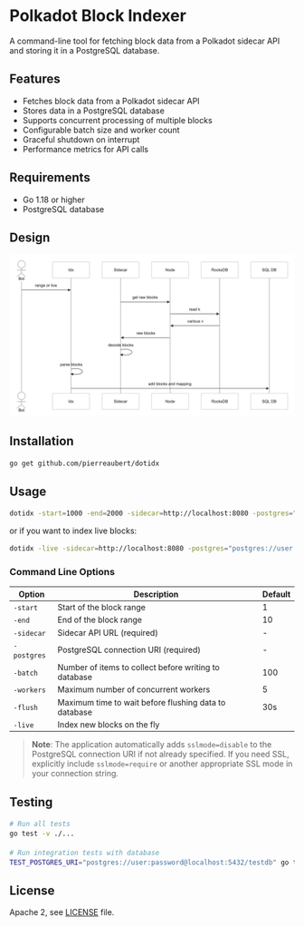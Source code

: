 # Polkadot Block Indexer

A command-line tool for fetching block data from a Polkadot sidecar API and storing it in a PostgreSQL database.

## Features

- Fetches block data from a Polkadot sidecar API
- Stores data in a PostgreSQL database
- Supports concurrent processing of multiple blocks
- Configurable batch size and worker count
- Graceful shutdown on interrupt
- Performance metrics for API calls

## Requirements

- Go 1.18 or higher
- PostgreSQL database

## Design

<img src="./docs/diagram/readme_seq.png" alt="sequence diagram" width="600">

## Installation

```bash
go get github.com/pierreaubert/dotidx
```

## Usage

```bash
dotidx -start=1000 -end=2000 -sidecar=http://localhost:8080 -postgres="postgres://user:pass@localhost:5432/db"
```

or if you want to index live blocks:

```bash
dotidx -live -sidecar=http://localhost:8080 -postgres="postgres://user:pass@localhost:5432/db"
```

### Command Line Options

| Option      | Description                                           | Default |
|-------------|-------------------------------------------------------|---------|
| `-start`    | Start of the block range                              | 1       |
| `-end`      | End of the block range                                | 10      |
| `-sidecar`  | Sidecar API URL (required)                            | -       |
| `-postgres` | PostgreSQL connection URI (required)                  | -       |
| `-batch`    | Number of items to collect before writing to database | 100     |
| `-workers`  | Maximum number of concurrent workers                  | 5       |
| `-flush`    | Maximum time to wait before flushing data to database | 30s     |
| `-live`     | Index new blocks on the fly                           |         |

> **Note**: The application automatically adds `sslmode=disable` to the PostgreSQL connection URI if not already specified. If you need SSL, explicitly include `sslmode=require` or another appropriate SSL mode in your connection string.

## Testing

```bash
# Run all tests
go test -v ./...

# Run integration tests with database
TEST_POSTGRES_URI="postgres://user:password@localhost:5432/testdb" go test -v ./...
```

## License

Apache 2, see [LICENSE](LICENSE) file.
